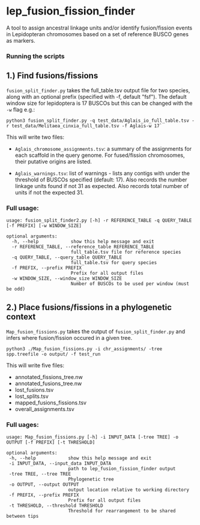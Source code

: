 # lep_fusion_fission_finder
A tool to assign ancestral linkage units and/or identify fusion/fission events in Lepidopteran chromosomes based on a set of reference BUSCO genes as markers.

### Running the scripts

## 1.) Find fusions/fissions
`fusion_split_finder.py` takes the full_table.tsv output file for two species, along with an optional prefix (specified with -f, default "fsf"). The default window size for lepidoptera is 17 BUSCOs but this can be changed with the `-w` flag e.g.:

```
python3 fusion_split_finder.py -q test_data/Aglais_io_full_table.tsv -r test_data/Melitaea_cinxia_full_table.tsv -f Aglais-w 17`
```

This will write two files:

- `Aglais_chromosome_assignments.tsv`: a summary of the assignments for each scaffold in the query genome. For fused/fission chromosomes, their putative origins are listed. 

- `Aglais_warnings.tsv`: list of warnings - lists any contigs with under the threshold of BUSCOs specified (default: 17). Also records the number linkage units found if not 31 as expected. Also records total number of units if not the expected 31.

### Full usage: 

```
usage: fusion_split_finder2.py [-h] -r REFERENCE_TABLE -q QUERY_TABLE [-f PREFIX] [-w WINDOW_SIZE]

optional arguments:
  -h, --help            show this help message and exit
  -r REFERENCE_TABLE, --reference_table REFERENCE_TABLE
                        full_table.tsv file for reference species
  -q QUERY_TABLE, --query_table QUERY_TABLE
                        full_table.tsv for query species
  -f PREFIX, --prefix PREFIX
                        Prefix for all output files
  -w WINDOW_SIZE, --window_size WINDOW_SIZE
                        Number of BUSCOs to be used per window (must be odd)
 ```
 
 ## 2.) Place fusions/fissions in a phylogenetic context
 
 `Map_fusion_fissions.py` takes the output of `fusion_split_finder.py` and infers where fusion/fission occured in a given tree.
 
 `python3 ./Map_fusion_fissions.py -i chr_assignments/ -tree spp.treefile -o output/ -f test_run`
 
 This will write five files:
 
- annotated_fissions_tree.nw  
- annotated_fusions_tree.nw  
- lost_fusions.tsv  
- lost_splits.tsv  
- mapped_fusions_fissions.tsv  
- overall_assignments.tsv
 
 
 ### Full uages:
 
 ```
 usage: Map_fusion_fissions.py [-h] -i INPUT_DATA [-tree TREE] -o OUTPUT [-f PREFIX] [-t THRESHOLD]

optional arguments:
  -h, --help            show this help message and exit
  -i INPUT_DATA, --input_data INPUT_DATA
                        path to lep_fusion_fission_finder output
  -tree TREE, --tree TREE
                        Phylogenetic tree
  -o OUTPUT, --output OUTPUT
                        output location relative to working directory
  -f PREFIX, --prefix PREFIX
                        Prefix for all output files
  -t THRESHOLD, --threshold THRESHOLD
                        Threshold for rearrangement to be shared between tips
 ```

